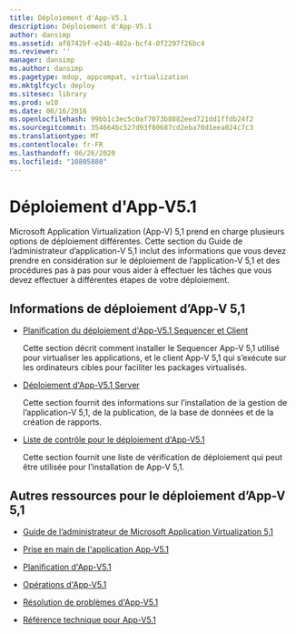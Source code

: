 ```yaml
---
title: Déploiement d'App-V5.1
description: Déploiement d'App-V5.1
author: dansimp
ms.assetid: af8742bf-e24b-402a-bcf4-0f2297f26bc4
ms.reviewer: ''
manager: dansimp
ms.author: dansimp
ms.pagetype: mdop, appcompat, virtualization
ms.mktglfcycl: deploy
ms.sitesec: library
ms.prod: w10
ms.date: 06/16/2016
ms.openlocfilehash: 99bb1c3ec5c0af7073b8882eed721dd1ffdb24f2
ms.sourcegitcommit: 354664bc527d93f80687cd2eba70d1eea024c7c3
ms.translationtype: MT
ms.contentlocale: fr-FR
ms.lasthandoff: 06/26/2020
ms.locfileid: "10805880"
---
```

# Déploiement d'App-V5.1


Microsoft Application Virtualization (App-V) 5,1 prend en charge plusieurs options de déploiement différentes. Cette section du Guide de l’administrateur d’application-V 5,1 inclut des informations que vous devez prendre en considération sur le déploiement de l’application-V 5,1 et des procédures pas à pas pour vous aider à effectuer les tâches que vous devez effectuer à différentes étapes de votre déploiement.

## <a href="" id="---------app-v-5-1-deployment-information"></a> Informations de déploiement d’App-V 5,1


-   [Planification du déploiement d'App-V5.1 Sequencer et Client](deploying-the-app-v-51-sequencer-and-client.md)

    Cette section décrit comment installer le Sequencer App-V 5,1 utilisé pour virtualiser les applications, et le client App-V 5,1 qui s’exécute sur les ordinateurs cibles pour faciliter les packages virtualisés.

-   [Déploiement d'App-V5.1 Server](deploying-the-app-v-51-server.md)

    Cette section fournit des informations sur l’installation de la gestion de l’application-V 5,1, de la publication, de la base de données et de la création de rapports.

-   [Liste de contrôle pour le déploiement d'App-V5.1](app-v-51-deployment-checklist.md)

    Cette section fournit une liste de vérification de déploiement qui peut être utilisée pour l’installation de App-V 5,1.

## Autres ressources pour le déploiement d’App-V 5,1


-   [Guide de l’administrateur de Microsoft Application Virtualization 5,1](microsoft-application-virtualization-51-administrators-guide.md)

-   [Prise en main de l'application App-V5.1](getting-started-with-app-v-51.md)

-   [Planification d'App-V5.1](planning-for-app-v-51.md)

-   [Opérations d'App-V5.1](operations-for-app-v-51.md)

-   [Résolution de problèmes d'App-V5.1](troubleshooting-app-v-51.md)

-   [Référence technique pour App-V5.1](technical-reference-for-app-v-51.md)






 

 





